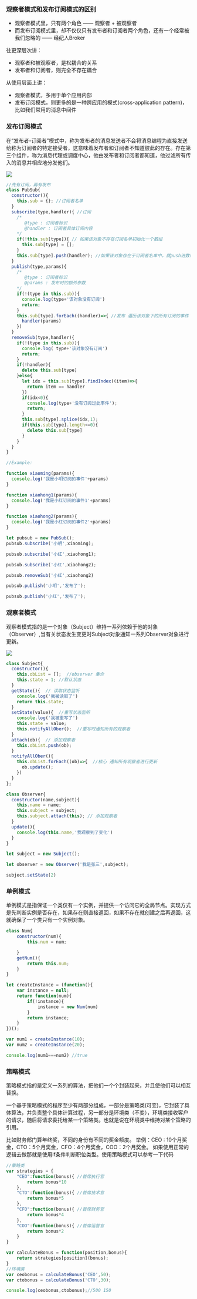 ### **观察者模式和发布订阅模式的区别**

- 观察者模式里，只有两个角色 —— 观察者 + 被观察者
- 而发布订阅模式里，却不仅仅只有发布者和订阅者两个角色，还有一个经常被我们忽略的 —— 经纪人Broker

往更深层次讲：

- 观察者和被观察者，是松耦合的关系
- 发布者和订阅者，则完全不存在耦合

从使用层面上讲：

- 观察者模式，多用于单个应用内部
- 发布订阅模式，则更多的是一种跨应用的模式(cross-application pattern)，比如我们常用的消息中间件

### **发布订阅模式**

在“发布者-订阅者”模式中，称为发布者的消息发送者不会将消息编程为直接发送给称为订阅者的特定接受者，这意味着发布者和订阅者不知道彼此的存在。存在第三个组件，称为消息代理或调度中心，他由发布者和订阅者都知道，他过滤所有传入的消息并相应地分发他们。

![](https://upload-images.jianshu.io/upload_images/17538702-504f98d78a0882aa.png)

```javascript
//先有订阅，再有发布
class PubSub{
  constructor(){
    this.sub = {}; //订阅者名单
  }
  subscribe(type,handler){ //订阅
    /*
       @type : 订阅者标识
       @handler : 订阅者具体订阅内容 
    */
    if(!this.sub[type]){ // 如果该对象不存在订阅名单初始化一个数组
      this.sub[type] = [];
    }
    this.sub[type].push(handler); //如果该对象存在于订阅者名单中，就push进数组
  }
  publish(type,params){
    /*
       @type : 订阅者标识
       @params : 发布时的额外参数 
    */
    if(!(type in this.sub)){
      console.log(type+'该对象没有订阅')
      return;
    }
    this.sub[type].forEach((handler)=>{ //发布 遍历该对象下的所有订阅的事件 进行执行
      handler(params)
    })
  }
  removeSub(type,handler){
    if(!(type in this.sub)){
      console.log( type+'该对象没有订阅')
      return;
    }
    if(!handler){
      delete this.sub[type]
    }else{
      let idx = this.sub[type].findIndex((item)=>{
        return item == handler
      })
      if(idx<0){
        console.log(type+'没有订阅过此事件');
        return;
      }
      this.sub[type].splice(idx,1);
      if(this.sub[type].length<=0){
        delete this.sub[type]
      }
    }
  }
}

//Example:

function xiaoming(params){
  console.log('我是小明订阅的事件'+params)
}

function xiaohong1(params){
  console.log('我是小红订阅的事件1'+params)
}

function xiaohong2(params){
  console.log('我是小红订阅的事件2'+params)
}

let pubsub = new PubSub();
pubsub.subscribe('小明',xiaoming);

pubsub.subscribe('小红',xiaohong1);

pubsub.subscribe('小红',xiaohong2);

pubsub.removeSub('小红',xiaohong2)

pubsub.publish('小明','发布了');

pubsub.publish('小红','发布了');
```

### **观察者模式**

观察者模式指的是一个对象（Subject）维持一系列依赖于他的对象（Observer）,当有关状态发生变更时Subject对象通知一系列Observer对象进行更新。

![](https://upload-images.jianshu.io/upload_images/17538702-33c0ab6feaf76872.png)

```javascript
class Subject{
  constructor(){
    this.obList = [];  //observer 集合
    this.state = 1; //默认状态
  }
  getState(){  // 读取状态监听
    console.log('我被读取了')
    return this.state;
  }
  setState(value){  //重写状态监听
    console.log('我被重写了')
    this.state = value;
    this.notifyAllOber();  //重写时通知所有的观察者
  }
  attach(ob){  // 添加观察者
    this.obList.push(ob);
  }
  notifyAllOber(){
    this.obList.forEach((ob)=>{  //核心 通知所有观察者进行更新
      ob.update();
    })
  }
};

class Observer{
  constructor(name,subject){
    this.name = name;
    this.subject = subject;
    this.subject.attach(this); // 添加观察者
  }
  update(){
    console.log(this.name,'我观察到了变化')
  }
} 

let subject = new Subject();

let observer = new Observer('我是张三',subject);

subject.setState(2)
```

### 单例模式

单例模式是指保证一个类仅有一个实例，并提供一个访问它的全局节点。实现方式是先判断实例是否存在，如果存在则直接返回，如果不存在就创建之后再返回，这就确保了一个类只有一个实例对象。

```javascript
class Num{
    constructor(num){
        this.num = num;

    }
    getNum(){
        return this.num;
    }
}

let createInstance = (function(){
    var instance = null;
    return function(num){
        if(!instance){
            instance = new Num(num)
        }
        return instance;
    }
})();

var num1 = createInstance(10);
var num2 = createInstance(20);

console.log(num1===num2) //true
```

### 策略模式

策略模式指的是定义一系列的算法，把他们一个个封装起来，并且使他们可以相互替换。

一个基于策略模式的程序至少有两部分组成，一部分是策略类(可变)，它封装了具体算法，并负责整个具体计算过程，另一部分是环境类（不变），环境类接收客户的请求，随后将请求委托给某一个策略类。也就是说在环境类中维持对某个策略的引用。

比如财务部门算年终奖，不同的身份有不同的奖金额度。
 举例：CEO : 10个月奖金，CTO：5个月奖金，CFO：4个月奖金，COO：2个月奖金。
 如果使用正常的逻辑去做那就是使用if条件判断职位类型。使用策略模式可以参考一下代码

```javascript
//策略类
var strategies = {
    "CEO":function(bonus){ //首席执行官
        return bonus*10
    },
    "CTO":function(bonus){ //首席技术官
        return bonus*5
    },
    "CFO":function(bonus){ //首席财务官
        return bonus*4
    },
    "COO":function(bonus){ //首席运营官
        return bonus*2
    }
}

var calculateBonus = function(position,bonus){
    return strategies[position](bonus);
}
//环境类
var ceobonus = calculateBonus('CEO',50);
var ctobonus = calculateBonus('CTO',30);

console.log(ceobonus,ctobonus);//500 150
```


